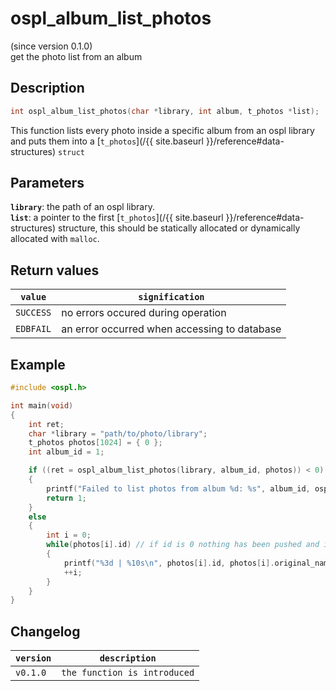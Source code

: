 # ospl_album_list_photos
(since version 0.1.0)  
get the photo list from an album


## Description
```c
int ospl_album_list_photos(char *library, int album, t_photos *list);
```
This function lists every photo inside a specific album from an ospl library and puts them into a [``t_photos``](/{{ site.baseurl }}/reference#data-structures) ``struct``

## Parameters
**`library`**: the path of an ospl library.  
**`list`**: a pointer to the first [`t_photos`](/{{ site.baseurl }}/reference#data-structures) structure, this should be statically allocated or dynamically allocated with ``malloc``. 

## Return values

|``value``    | ``signification``                            |
|-------------|----------------------------------------------|
|``SUCCESS``  | no errors occured during operation           |
|``EDBFAIL``  | an error occurred when accessing to database |


## Example
```c
#include <ospl.h>

int main(void)
{
	int ret;
	char *library = "path/to/photo/library";
	t_photos photos[1024] = { 0 };
	int album_id = 1;

	if ((ret = ospl_album_list_photos(library, album_id, photos)) < 0)
	{
		printf("Failed to list photos from album %d: %s", album_id, ospl_enum_error(ret));
		return 1;
	}
	else
	{
		int i = 0;
		while(photos[i].id) // if id is 0 nothing has been pushed and it means end of the list. Only works if the list has been initialized with zeroes.
		{
			printf("%3d | %10s\n", photos[i].id, photos[i].original_name);
			++i;
		}
	}
}
```


## Changelog

|``version`` | ``description``                     |
|------------|-------------------------------------|
|``v0.1.0``  | ``the function is introduced``      |
